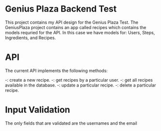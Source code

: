 # Genius Plaza Backend Test 

This project contains my API design for the Genius Plaza Test. The GeniusPlaza project contains an app called recipes which contains the models requried for the API. In this case we have models for: Users, Steps, Ingredients, and Recipes. 

# API

The current API implements the following methods: 

-: create a new recipe. 
-: get recipes by a particular user. 
-: get all recipes available in the database. 
-: update a particular recipe. 
-: delete a particular recipe. 

# Input Validation

The only fields that are validated are the usernames and the email
